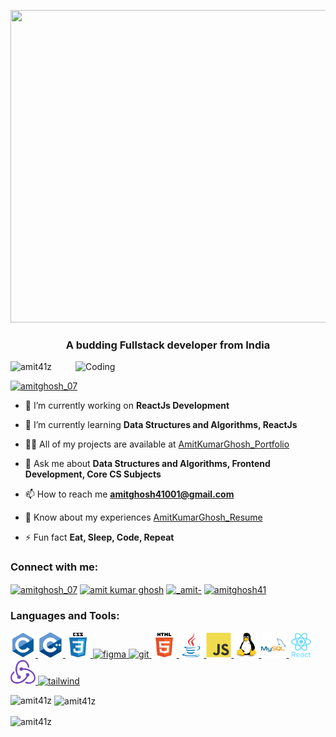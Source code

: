 <img src="Banner_Image.gif" height="500px" width="1045px"></img>

<h3 align="center">A budding Fullstack developer from India</h3>
<img align="right" alt="Coding" width="400" src="https://cdn.dribbble.com/users/1059583/screenshots/4171367/coding-freak.gif"></img>

<p align="left"> <img src="https://komarev.com/ghpvc/?username=amit41z&label=Profile%20views&color=0e75b6&style=flat" alt="amit41z" /> </p>

<p align="left"> <a href="https://twitter.com/amitghosh_07" target="blank"><img src="https://img.shields.io/twitter/follow/amitghosh_07?logo=twitter&style=for-the-badge" alt="amitghosh_07" /></a> </p>

- 🔭 I’m currently working on **ReactJs Development**

- 🌱 I’m currently learning **Data Structures and Algorithms, ReactJs**

- 👨‍💻 All of my projects are available at [AmitKumarGhosh_Portfolio](https://amit41z.github.io/Portfolio-Website/)

- 💬 Ask me about **Data Structures and Algorithms, Frontend Development, Core CS Subjects**

- 📫 How to reach me **amitghosh41001@gmail.com**

- 📄 Know about my experiences [AmitKumarGhosh_Resume](https://drive.google.com/file/d/1N-YzUt1Z1U4HaN8k2nVqPiBgAi2OsrHD/view?usp=sharing)

- ⚡ Fun fact **Eat, Sleep, Code, Repeat**

<h3 align="left">Connect with me:</h3>
<p align="left">
<a href="https://twitter.com/amitghosh_07" target="blank"><img align="center" src="https://raw.githubusercontent.com/rahuldkjain/github-profile-readme-generator/master/src/images/icons/Social/twitter.svg" alt="amitghosh_07" height="30" width="40" /></a>
<a href="https://linkedin.com/in/amit kumar ghosh" target="blank"><img align="center" src="https://raw.githubusercontent.com/rahuldkjain/github-profile-readme-generator/master/src/images/icons/Social/linked-in-alt.svg" alt="amit kumar ghosh" height="30" width="40" /></a>
<a href="https://codeforces.com/profile/_amit-" target="blank"><img align="center" src="https://raw.githubusercontent.com/rahuldkjain/github-profile-readme-generator/master/src/images/icons/Social/codeforces.svg" alt="_amit-" height="30" width="40" /></a>
<a href="https://www.leetcode.com/amitghosh41" target="blank"><img align="center" src="https://raw.githubusercontent.com/rahuldkjain/github-profile-readme-generator/master/src/images/icons/Social/leet-code.svg" alt="amitghosh41" height="30" width="40" /></a>
</p>

<h3 align="left">Languages and Tools:</h3>
<p align="left"> <a href="https://www.cprogramming.com/" target="_blank" rel="noreferrer"> <img src="https://raw.githubusercontent.com/devicons/devicon/master/icons/c/c-original.svg" alt="c" width="40" height="40"/> </a> <a href="https://www.w3schools.com/cpp/" target="_blank" rel="noreferrer"> <img src="https://raw.githubusercontent.com/devicons/devicon/master/icons/cplusplus/cplusplus-original.svg" alt="cplusplus" width="40" height="40"/> </a> <a href="https://www.w3schools.com/css/" target="_blank" rel="noreferrer"> <img src="https://raw.githubusercontent.com/devicons/devicon/master/icons/css3/css3-original-wordmark.svg" alt="css3" width="40" height="40"/> </a> <a href="https://www.figma.com/" target="_blank" rel="noreferrer"> <img src="https://www.vectorlogo.zone/logos/figma/figma-icon.svg" alt="figma" width="40" height="40"/> </a> <a href="https://git-scm.com/" target="_blank" rel="noreferrer"> <img src="https://www.vectorlogo.zone/logos/git-scm/git-scm-icon.svg" alt="git" width="40" height="40"/> </a> <a href="https://www.w3.org/html/" target="_blank" rel="noreferrer"> <img src="https://raw.githubusercontent.com/devicons/devicon/master/icons/html5/html5-original-wordmark.svg" alt="html5" width="40" height="40"/> </a> <a href="https://www.java.com" target="_blank" rel="noreferrer"> <img src="https://raw.githubusercontent.com/devicons/devicon/master/icons/java/java-original.svg" alt="java" width="40" height="40"/> </a> <a href="https://developer.mozilla.org/en-US/docs/Web/JavaScript" target="_blank" rel="noreferrer"> <img src="https://raw.githubusercontent.com/devicons/devicon/master/icons/javascript/javascript-original.svg" alt="javascript" width="40" height="40"/> </a> <a href="https://www.linux.org/" target="_blank" rel="noreferrer"> <img src="https://raw.githubusercontent.com/devicons/devicon/master/icons/linux/linux-original.svg" alt="linux" width="40" height="40"/> </a> <a href="https://www.mysql.com/" target="_blank" rel="noreferrer"> <img src="https://raw.githubusercontent.com/devicons/devicon/master/icons/mysql/mysql-original-wordmark.svg" alt="mysql" width="40" height="40"/> </a> <a href="https://reactjs.org/" target="_blank" rel="noreferrer"> <img src="https://raw.githubusercontent.com/devicons/devicon/master/icons/react/react-original-wordmark.svg" alt="react" width="40" height="40"/> </a> <a href="https://redux.js.org" target="_blank" rel="noreferrer"> <img src="https://raw.githubusercontent.com/devicons/devicon/master/icons/redux/redux-original.svg" alt="redux" width="40" height="40"/> </a> <a href="https://tailwindcss.com/" target="_blank" rel="noreferrer"> <img src="https://www.vectorlogo.zone/logos/tailwindcss/tailwindcss-icon.svg" alt="tailwind" width="40" height="40"/> </a> </p>

<p><img align="left" src="https://github-readme-stats.vercel.app/api/top-langs?username=amit41z&show_icons=true&locale=en&layout=compact" alt="amit41z" /></p>

<p>&nbsp;<img align="center" src="https://github-readme-stats.vercel.app/api?username=amit41z&show_icons=true&locale=en" alt="amit41z" /></p>

<p><img align="center" src="https://github-readme-streak-stats.herokuapp.com/?user=amit41z&" alt="amit41z" /></p>

